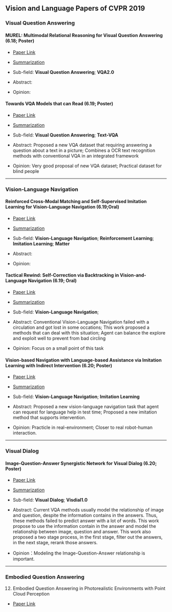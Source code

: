 ## Vision and Language Papers of CVPR 2019

### Visual Question Answering

#### MUREL: Multimodal Relational Reasoning for Visual Question Answering (**6.18**; Poster)
- [Paper Link](https://arxiv.org/pdf/1902.09487.pdf)

- [Summarization](https://github.com/qiuyue1993/Notes/blob/master/CVPR_2019/Vision_and_Language/Paper_Summarize/MUREL-Multimodal-Relational-Reasoning-for-Visual-Question-Answering.md)

- Sub-field: **Visual Question Answering**; **VQA2.0**

- Abstract: 

- Opinion: 


#### Towards VQA Models that can Read (**6.19**; Poster)
- [Paper Link](https://arxiv.org/pdf/1904.08920.pdf)

- [Summarization](https://github.com/qiuyue1993/Notes/blob/master/CVPR_2019/Vision_and_Language/Paper_Summarize/Towards%20VQA%20Models%20That%20Can%20Read.md)

- Sub-field: **Visual Question Answering**; **Text-VQA**

- Abstract: Proposed a new VQA dataset that requiring answering a question about a text in a picture; Combines a OCR text recognition methods with conventional VQA in an integrated framework
 
- Opinion: Very good proposal of new VQA dataset;  Practical dataset for blind people

---
### Vision-Language Navigation

#### Reinforced Cross-Modal Matching and Self-Supervised Imitation Learning for Vision-Language Navigation (**6.19**;**Oral**)
- [Paper Link](https://arxiv.org/pdf/1811.10092.pdf)

- [Summarization](https://github.com/qiuyue1993/Notes/blob/master/CVPR_2019/Vision_and_Language/Paper_Summarize/Reinforced-Cross-Modal-Matching-and-Self-Supervised-Imitation-Learning-for-Vision-Language-Navigation.md)

- Sub-field: **Vision-Language Navigation**; **Reinforcement Learning**; **Imitation Learning**; **Matter**

- Abstract:

- Opinion: 



#### Tactical Rewind: Self-Correction via Backtracking in Vision-and-Language Navigation (**6.19**; **Oral**)
- [Paper Link](https://arxiv.org/pdf/1903.02547.pdf)

- [Summarization](https://github.com/qiuyue1993/Notes/blob/master/CVPR_2019/Vision_and_Language/Paper_Summarize/Tactical-Rewind-Self-Correction-via-Backtracking-in-Vision-and-Language-Navigation.md)

- Sub-field: **Vision-Language Navigation**; 

- Abstract: Conventional Vision-Language Navigation failed with a circulation and got lost in some occations; This work proposed a methods that can deal with this situation; Agent can balance the explore and exploit well to prevent from bad circling

- Opinion: Focus on a small point of this task


#### Vision-based Navigation with Language-based Assistance via Imitation Learning with Indirect Intervention (**6.20**; Poster)
- [Paper Link](https://arxiv.org/pdf/1812.04155.pdf)

- [Summarization](https://github.com/qiuyue1993/Notes/blob/master/CVPR_2019/Vision_and_Language/Paper_Summarize/Vision-based%20Navigation%20with%20Language-based%20Assistance%20via%20Imitation%20Learning%20with%20Indirect%20Intervention.md)

- Sub-field: **Vision-Language Navigation**; **Imitation Learning**

- Abstract: Proposed a new vision-language navigation task that agent can request for language help in test time; Proposed a new imitation method that supports intervention.

- Opinion: Practicle in real-environment; Closer to real robot-human interaction.

---
### Visual Dialog

#### Image-Question-Answer Synergistic Network for Visual Dialog (**6.20**; Poster)
- [Paper Link](https://arxiv.org/pdf/1902.09774.pdf)

- [Summarization](https://github.com/qiuyue1993/Notes/blob/master/CVPR_2019/Vision_and_Language/Paper_Summarize/Image-Question-Answer-Synergistic-Network-for-Visual-Dialog.md)

- Sub-field: **Visual Dialog**; **Visdial1.0**

- Abstract: Current VQA methods usually model the relationship of image and question, despite the information contains in the answers. Thus, these methods failed to predict answer with a lot of words. This work propose to use the information contain in the answer and model the relationship between image, question and answer. This work also proposed a two stage process, in the first stage, filter out the answers, in the next stage, rerank those answers.

- Opinion：Modeling the Image-Question-Answer relationship is important.

---
### Embodied Question Answering

12. Embodied Question Answering in Photorealistic Environments with Point Cloud Perception
- [Paper Link](https://arxiv.org/pdf/1904.03461.pdf)


